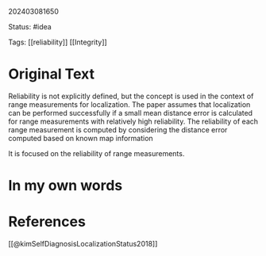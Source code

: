 202403081650

Status: #idea

Tags:  [[reliability]] [[Integrity]]

# Original Text

Reliability is not explicitly defined, but the concept is used in the context of range measurements for localization. The paper assumes that localization can be performed successfully if a small mean distance error is calculated for range measurements with relatively high reliability. The reliability of each range measurement is computed by considering the distance error computed based on known map information

It is focused on the reliability of range measurements.

# In my own words

# References
[[@kimSelfDiagnosisLocalizationStatus2018]]